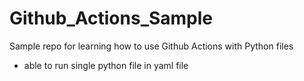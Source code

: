 # Github_Actions_Sample

Sample repo for learning how to use Github Actions with Python files

- able to run single python file in yaml file
